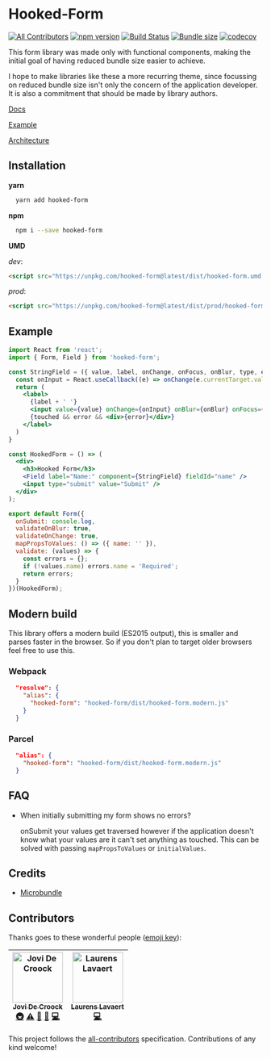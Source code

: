 # Hooked-Form
[![All Contributors](https://img.shields.io/badge/all_contributors-2-orange.svg?style=flat-square)](#contributors)
[![npm version](https://badge.fury.io/js/hooked-form.svg)](https://badge.fury.io/js/hooked-form)
[![Build Status](https://travis-ci.org/JoviDeCroock/hooked-form.svg?branch=master)](https://travis-ci.org/JoviDeCroock/hooked-form)
[![Bundle size](https://badgen.net/bundlephobia/minzip/hooked-form)](https://badgen.net/bundlephobia/minzip/hooked-form)
[![codecov](https://codecov.io/gh/JoviDeCroock/Hooked-Form/branch/master/graph/badge.svg)](https://codecov.io/gh/JoviDeCroock/Hooked-Form)

This form library was made only with functional components, making the initial goal
of having reduced bundle size easier to achieve.

I hope to make libraries like these a more recurring theme, since focussing on reduced
bundle size isn't only the concern of the application developer. It is also a
commitment that should be made by library authors.

[Docs](https://jovidecroock.github.io/hooked-form/)

[Example](https://codesandbox.io/s/k8mylo9lo)

[Architecture](https://www.jovidecroock.com/forms/)

## Installation

**yarn**

```bash
  yarn add hooked-form
```

**npm**

```bash
  npm i --save hooked-form
```

**UMD**

_dev_:

```html
<script src="https://unpkg.com/hooked-form@latest/dist/hooked-form.umd.js"></script>
```

_prod_:

```html
<script src="https://unpkg.com/hooked-form@latest/dist/prod/hooked-form.umd.js"></script>
```

## Example

```jsx
import React from 'react';
import { Form, Field } from 'hooked-form';

const StringField = ({ value, label, onChange, onFocus, onBlur, type, error, touched }) => {
  const onInput = React.useCallback((e) => onChange(e.currentTarget.value), [onChange]);
  return (
    <label>
      {label + ' '}
      <input value={value} onChange={onInput} onBlur={onBlur} onFocus={onFocus} type={type} />
      {touched && error && <div>{error}</div>}
    </label>
  )
}

const HookedForm = () => (
  <div>
    <h3>Hooked Form</h3>
    <Field label="Name:" component={StringField} fieldId="name" />
    <input type="submit" value="Submit" />
  </div>
);

export default Form({
  onSubmit: console.log,
  validateOnBlur: true,
  validateOnChange: true,
  mapPropsToValues: () => ({ name: '' }),
  validate: (values) => {
    const errors = {};
    if (!values.name) errors.name = 'Required';
    return errors;
  }
})(HookedForm);
```

## Modern build

This library offers a modern build (ES2015 output), this is smaller and parses faster in the browser.
So if you don't plan to target older browsers feel free to use this.

### Webpack

```json
  "resolve": {
    "alias": {
      "hooked-form": "hooked-form/dist/hooked-form.modern.js"
    }
  }
```

### Parcel

```json
  "alias": {
    "hooked-form": "hooked-form/dist/hooked-form.modern.js"
  }
```

## FAQ

- When initially submitting my form shows no errors?
  
  onSubmit your values get traversed however if the application doesn't know what your values are
  it can't set anything as touched. This can be solved with passing `mapPropsToValues` or `initialValues`.

## Credits

- [Microbundle](https://github.com/developit/microbundle)

## Contributors

Thanks goes to these wonderful people ([emoji key](https://github.com/all-contributors/all-contributors#emoji-key)):

<!-- ALL-CONTRIBUTORS-LIST:START - Do not remove or modify this section -->
<!-- prettier-ignore -->
| [<img src="https://avatars3.githubusercontent.com/u/17125876?v=4" width="100px;" alt="Jovi De Croock"/><br /><sub><b>Jovi De Croock</b></sub>](https://www.jovidecroock.com/)<br />[🚇](#infra-JoviDeCroock "Infrastructure (Hosting, Build-Tools, etc)") [⚠️](https://github.com/JoviDeCroock/hooked-form/commits?author=JoviDeCroock "Tests") [👀](#review-JoviDeCroock "Reviewed Pull Requests") [📖](https://github.com/JoviDeCroock/hooked-form/commits?author=JoviDeCroock "Documentation") [💻](https://github.com/JoviDeCroock/hooked-form/commits?author=JoviDeCroock "Code") | [<img src="https://avatars1.githubusercontent.com/u/6225486?v=4" width="100px;" alt="Laurens Lavaert"/><br /><sub><b>Laurens Lavaert</b></sub>](https://www.faktion.com)<br />[💻](https://github.com/JoviDeCroock/hooked-form/commits?author=Pruxis "Code") |
| :---: | :---: |
<!-- ALL-CONTRIBUTORS-LIST:END -->

This project follows the [all-contributors](https://github.com/all-contributors/all-contributors) specification. Contributions of any kind welcome!
